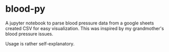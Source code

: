 # blood-py

A jupyter notebook to parse blood pressure data from a google sheets created CSV for easy visualization. This was inspired by my grandmother's blood pressure issues.

Usage is rather self-explanatory.
